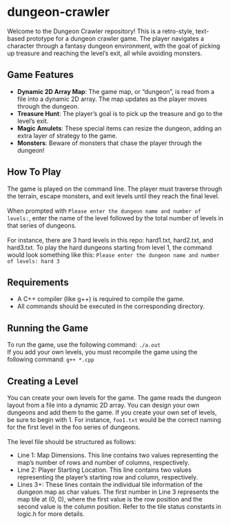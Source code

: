 # dungeon-crawler
Welcome to the Dungeon Crawler repository! This is a retro-style, text-based prototype for a dungeon crawler game. 
The player navigates a character through a fantasy dungeon environment, with the goal of picking up treasure and reaching the level’s exit, all while avoiding monsters.
## Game Features
* **Dynamic 2D Array Map**: The game map, or “dungeon”, is read from a file into a dynamic 2D array. The map updates as the player moves through the dungeon.
* **Treasure Hunt**: The player’s goal is to pick up the treasure and go to the level’s exit.
* **Magic Amulets**: These special items can resize the dungeon, adding an extra layer of strategy to the game.
* **Monsters**: Beware of monsters that chase the player through the dungeon!
## How To Play
The game is played on the command line. The player must traverse through the terrain, escape monsters, and exit levels until they reach the final level.
<br/><br/>
When prompted with `Please enter the dungeon name and number of levels:`, enter the name of the level followed by the total number of levels in that series of dungeons.
<br/><br/>
For instance, there are 3 hard levels in this repo: hard1.txt, hard2.txt, and hard3.txt. To play the hard dungeons starting from level 1, the command would look something like this: 
`Please enter the dungeon name and number of levels: hard 3`
## Requirements
* A C++ compiler (like g++) is required to compile the game.
* All commands should be executed in the corresponding directory.
## Running the Game
To run the game, use the following command:
`./a.out`
<br/>
If you add your own levels, you must recompile the game using the following command:
`g++ *.cpp`
## Creating a Level
You can create your own levels for the game. The game reads the dungeon layout from a file into a dynamic 2D array. You can design your own dungeons and add them to the game.
If you create your own set of levels, be sure to begin with 1. For instance, `foo1.txt` would be the correct naming for the first level in the foo series of dungeons.
<br/><br/>
The level file should be structured as follows:
* Line 1: Map Dimensions. This line contains two values representing the map’s number of rows and number of columns, respectively.
* Line 2: Player Starting Location. This line contains two values representing the player’s starting row and column, respectively.
* Lines 3+: These lines contain the individual tile information of the dungeon map as char values. The first number in Line 3 represents the map tile at (0, 0), where the first
  value is the row position and the second value is the column position. Refer to the tile status constants in logic.h for more details.
